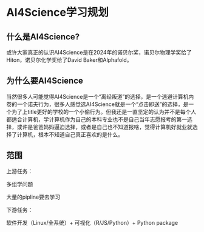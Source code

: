 # AI4Science学习规划

## 什么是AI4Science?

或许大家真正的认识AI4Science是在2024年的诺贝尔奖，诺贝尔物理学奖给了Hiton，诺贝尔化学奖给了David Baker和Alphafold。

## 为什么要AI4Science

当然很多人可能觉得AI4Science是一个“离经叛道”的选择，是一个逃避计算机内卷的一个诺夫行为，很多人感觉选AI4Science就是一个“点击即送”的选择，是一个为了上title更好的学校的一个小偷行为。但我还是一直坚定的认为并不是每个人都适合计算机，学计算机作为自己的本科专业也不是自己当年志愿报考的第一选择，或许是爸爸妈妈逼迫选择，或者是自己也不知道报啥，觉得计算机好就业就选择了计算机，根本不知道自己真正喜欢的是什么。

## 范围

上游任务：

多组学问题 

大量的pipline要去学习

下游任务：

软件开发（Linux/全系统）+ 可视化（R/JS/Python）+ Python package

